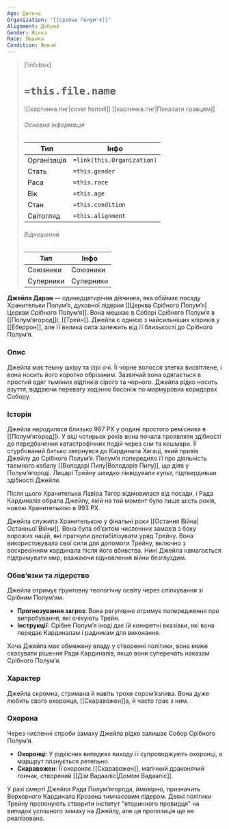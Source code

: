 ```yaml
---
Age: Дитина
Organization: "[[Срібне Полум'я]]"
Alignment: Добрий
Gender: Жінка
Race: Людина
Condition: Живий
---
```

> [!infobox]
> # `=this.file.name`
> ![[картинка.пнг|cover hsmall]]
> [[картинка.пнг|Показати гравцям]]
> ###### Основна інформація
> Тип | Інфо |
> ---|---|
> Організація | `=link(this.Organization)` |
> Стать | `=this.gender` |
> Раса | `=this.race` |
> Вік | `=this.age` |
> Стан | `=this.condition` |
> Світогляд | `=this.alignment` |
> ###### Відношення
> Тип | Інфо |
> ---|---|
> Союзники | Союзники |
> Суперники | Суперники |

**Джейла Даран** — одинадцятирічна дівчинка, яка обіймає посаду Хранительки Полум’я, духовної лідерки [[Церква Срібного Полум’я|Церкви Срібного Полум’я]]. Вона мешкає в Соборі Срібного Полум’я в [[Полум’ягород]]і, [[Трейн]]. Джейла є однією з найсильніших кліриків у [[Еберрон]], але її велика сила залежить від її близькості до Срібного Полум’я.

### **Опис**

Джейла має темну шкіру та сірі очі. Її чорне волосся злегка висвітлене, і вона носить його коротко обрізаним. Зазвичай вона одягається в простий одяг тьмяних відтінків сірого та чорного. Джейла рідко носить взуття, віддаючи перевагу ходінню босоніж по мармурових коридорах Собору.

### **Історія**

Джейла народилася близько 987 РХ у родині простого ремісника в [[Полум’ягород]]і. У віці чотирьох років вона почала проявляти здібності до передбачення катастрофічних подій через сни та кошмари. Її стурбований батько звернувся до Кардинала Хагаці, який привів Джейлу до Срібного Полум’я. Полум’я попередило її про діяльність таємного кабалу [[Володарі Пилу|Володарів Пилу]], що діяв у Полум’ягороді. Лицарі Трейну швидко ліквідували культ, підтвердивши здібності Джейли.

Після цього Хранителька Лавіра Тагор відмовилася від посади, і Рада Кардиналів обрала Джейлу, якій на той момент було лише шість років, новою Хранителькою в 993 РХ.

Джейла служила Хранителькою у фінальні роки [[Остання Війна|Останньої Війни]]. Вона була об’єктом численних замахів з боку ворожих націй, які прагнули дестабілізувати уряд Трейну. Вона використовувала свої сили для допомоги Трейну, включно з воскресінням кардинала після його вбивства. Нині Джейла намагається підтримувати мир, вважаючи відновлення війни безглуздим.

### **Обов’язки та лідерство**

Джейла отримує ґрунтовну теологічну освіту через спілкування зі Срібним Полум’ям.

- **Прогнозування загроз**: Вона регулярно отримує попередження про випробування, які очікують Трейн.
- **Інструкції**: Срібне Полум’я іноді дає їй конкретні вказівки, які вона передає Кардиналам і радникам для виконання.

Хоча Джейла має обмежену владу у створенні політики, вона може скасувати рішення Ради Кардиналів, якщо вони суперечать наказам Срібного Полум’я.

### **Характер**

Джейла скромна, стримана й навіть трохи сором’язлива. Вона дуже любить свого охоронця, [[Скаравожен]]а, й часто грає з ним.

### **Охорона**

Через численні спроби замаху Джейла рідко залишає Собор Срібного Полум’я.

- **Охоронці**: У рідкісних випадках виходу її супроводжують охоронці, а маршрут планується ретельно.
- **Скаравожен**: Її охороняє [[Скаравожен]], магічний драконячий гончак, створений [[Дім Вадааліс|Домом Вадааліс]].

У разі смерті Джейли Рада Полум’ягорода, ймовірно, призначить Верховного Кардинала Крозена тимчасовим лідером. Деякі політики Трейну пропонують створити інститут "вторинного провидця" на випадок успішного замаху на Джейлу, але ця пропозиція ще не реалізована.